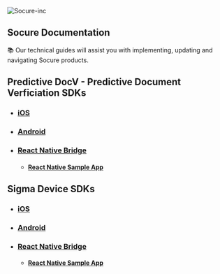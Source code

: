 ![Socure-inc](https://www.socure.com/hubfs/soc_logo.svg)

## Socure Documentation
:books: Our technical guides will assist you with implementing, updating and navigating Socure products.

## Predictive DocV - Predictive Document Verficiation SDKs

* ### [iOS](https://github.com/socure-inc/socure-docv-sdk-ios)
* ### [Android](https://github.com/socure-inc/socure-docv-sdk-android)

* ### [React Native Bridge](https://github.com/socure-inc/socure-docv-wrapper-react-native)
  * #### [React Native Sample App](https://github.com/socure-inc/socure-docv-demo-app-react-native)

## Sigma Device SDKs

* ### [iOS](https://github.com/socure-inc/socure-sigmadevice-sdk-ios)
* ### [Android](https://github.com/socure-inc/socure-sigmadevice-sdk-android)

* ### [React Native Bridge](https://github.com/socure-inc/socure-sigmadevice-wrapper-react-native)
  * #### [React Native Sample App](https://github.com/socure-inc/socure-sigmadevice-demo-app-react-native)
